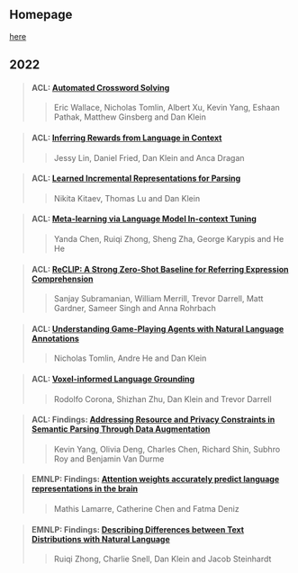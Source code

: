 ## Homepage

[here](http://nlp.cs.berkeley.edu/publications.shtml)

## 2022

> #### ACL: [Automated Crossword Solving](./paper/Wallace-Tomlin-Xu-Yang-Pathak-Ginsberg-Klein_2022_Crossword_paper.pdf)  
>> Eric Wallace, Nicholas Tomlin, Albert Xu, Kevin Yang, Eshaan Pathak, Matthew Ginsberg and Dan Klein 
>>  


> #### ACL: [Inferring Rewards from Language in Context](./paper/Lin-Fried-Klein-Dragan_2022_InferringRewards_paper.pdf)  
>> Jessy Lin, Daniel Fried, Dan Klein and Anca Dragan 
>>  


> #### ACL: [Learned Incremental Representations for Parsing](./paper/Kitaev-Lu-Klein_2022_IncrementalParsing_paper.pdf)  
>> Nikita Kitaev, Thomas Lu and Dan Klein  
>>  

> #### ACL: [Meta-learning via Language Model In-context Tuning](./paper/Chen-Zhong-Zha-Karypis-He_2022_InContextTuning_paper.pdf)  
>> Yanda Chen, Ruiqi Zhong, Sheng Zha, George Karypis and He He  
>>  


> #### ACL: [ReCLIP: A Strong Zero-Shot Baseline for Referring Expression Comprehension](./paper/Subramanian-Merrill-Darrell-Gardner-Singh-Rohrbach_2022_ReCLIP_paper.pdf)  
>> Sanjay Subramanian, William Merrill, Trevor Darrell, Matt Gardner, Sameer Singh and Anna Rohrbach  
>>  


> #### ACL: [Understanding Game-Playing Agents with Natural Language Annotations](./paper/Tomlin-He-Klein_2022_GoConcepts_paper.pdf)  
>> Nicholas Tomlin, Andre He and Dan Klein  
>>  


> #### ACL: [Voxel-informed Language Grounding](./paper/Corona-Zhu-Klein-Darrell_2022_VLG_paper.pdf)  
>> Rodolfo Corona, Shizhan Zhu, Dan Klein and Trevor Darrell   
>>  


> #### ACL: Findings: [Addressing Resource and Privacy Constraints in Semantic Parsing Through Data Augmentation](./paper/Yang-Deng-Chen-Shin-Roy-VanDurme_2022_PrivateSemanticParsing_paper.pdf)  
>> Kevin Yang, Olivia Deng, Charles Chen, Richard Shin, Subhro Roy and Benjamin Van Durme     
>>  


> #### EMNLP: Findings: [Attention weights accurately predict language representations in the brain](./paper/Lamarre-Chen-Deniz_2022_TransformerAttentionfMRI_paper.pdf)  
>> Mathis Lamarre, Catherine Chen and Fatma Deniz     
>>  


> #### EMNLP: Findings: [Describing Differences between Text Distributions with Natural Language](./paper/Zhong-Snell-Klein-Steinhardt_2022_Describing_paper.pdf)  
>> Ruiqi Zhong, Charlie Snell, Dan Klein and Jacob Steinhardt     
>>  

